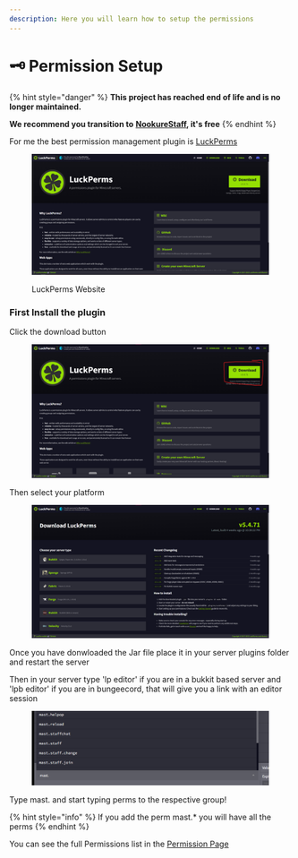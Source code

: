 ```yaml
---
description: Here you will learn how to setup the permissions
---
```


# 🗝️ Permission Setup

{% hint style="danger" %}
**This project has reached end of life and is no longer maintained.**

**We recommend you transition to** [**NookureStaff**](https://builtbybit.com/resources/nookurestaff-staffmode-utils.25460/)**, it's free**
{% endhint %}

For me the best permission management plugin is [LuckPerms](https://luckperms.net/)

<figure><img src="../.gitbook/assets/Captura de pantalla 2023-04-25 194042.png" alt=""><figcaption><p>LuckPerms Website</p></figcaption></figure>

### First Install the plugin

Click the download button

<figure><img src="../.gitbook/assets/Captura de pantalla 2023-04-25 194216.png" alt=""><figcaption></figcaption></figure>

Then select your platform

<figure><img src="../.gitbook/assets/Captura de pantalla 2023-04-25 194236.png" alt=""><figcaption></figcaption></figure>

Once you have donwloaded the Jar file place it in your server plugins folder and restart the server

Then in your server type 'lp editor' if you are in a bukkit based server and 'lpb editor' if you are in bungeecord, that will give you a link with an editor session

<figure><img src="../.gitbook/assets/Captura de pantalla 2023-04-25 194534 (2).png" alt=""><figcaption></figcaption></figure>

Type mast. and start typing perms to the respective group!

{% hint style="info" %}
If you add the perm mast.\* you will have all the perms
{% endhint %}

You can see the full Permissions list in the [Permission Page](permissions.md)
